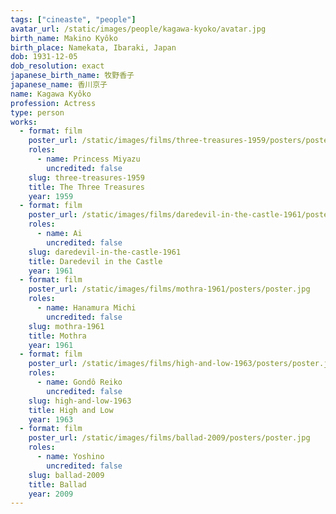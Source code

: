 ```yaml
---
tags: ["cineaste", "people"]
avatar_url: /static/images/people/kagawa-kyoko/avatar.jpg
birth_name: Makino Kyôko
birth_place: Namekata, Ibaraki, Japan
dob: 1931-12-05
dob_resolution: exact
japanese_birth_name: 牧野香子
japanese_name: 香川京子
name: Kagawa Kyôko
profession: Actress
type: person
works:
  - format: film
    poster_url: /static/images/films/three-treasures-1959/posters/poster.jpg
    roles:
      - name: Princess Miyazu
        uncredited: false
    slug: three-treasures-1959
    title: The Three Treasures
    year: 1959
  - format: film
    poster_url: /static/images/films/daredevil-in-the-castle-1961/posters/poster.jpg
    roles:
      - name: Ai
        uncredited: false
    slug: daredevil-in-the-castle-1961
    title: Daredevil in the Castle
    year: 1961
  - format: film
    poster_url: /static/images/films/mothra-1961/posters/poster.jpg
    roles:
      - name: Hanamura Michi
        uncredited: false
    slug: mothra-1961
    title: Mothra
    year: 1961
  - format: film
    poster_url: /static/images/films/high-and-low-1963/posters/poster.jpg
    roles:
      - name: Gondô Reiko
        uncredited: false
    slug: high-and-low-1963
    title: High and Low
    year: 1963
  - format: film
    poster_url: /static/images/films/ballad-2009/posters/poster.jpg
    roles:
      - name: Yoshino
        uncredited: false
    slug: ballad-2009
    title: Ballad
    year: 2009
---
```


